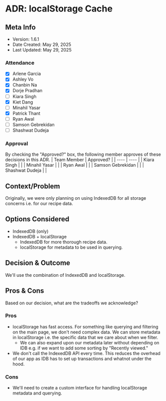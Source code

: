 # ADR: localStorage Cache
## Meta Info
- Version: 1.6.1
- Date Created: May 29, 2025
- Last Updated: May 29, 2025

### Attendance
- [X] Arlene Garcia
- [X] Ashley Vo
- [X] Chanbin Na
- [X] Dorje Pradhan
- [ ] Kiara Singh
- [X] Kiet Dang
- [ ] Minahil Yasar
- [X] Patrick Thant
- [ ] Ryan Awal
- [ ] Samson Gebrekidan
- [ ] Shashwat Dudeja

### Approval
By checking the "Approved?" box, the following member approves of these decisions in this ADR.
| Team Member       | Approved? |
| ----              | ---- | 
| Kiara Singh       |  |
| Minahil Yasar     |  |
| Ryan Awal         |  |
| Samson Gebrekidan |  |
| Shashwat Dudeja   |  |

## Context/Problem
Originally, we were only planning on using IndexedDB for all storage concerns i.e. for our recipe data.

## Options Considered
- IndexedDB (only)
- IndexedDB + localStorage
    - IndexedDB for more thorough recipe data. 
    - localStorage for metadata to be used in querying.
 
## Decision & Outcome
We'll use the combination of IndexedDB and localStorage.

## Pros & Cons
Based on our decision, what are the tradeoffs we acknowledge?

### Pros
- localStorage has fast access. For something like querying and filtering on the main page, we don't need complex data. We can store metadata in localStorage i.e. the specific data that we care about when we filter.
  - We can also expand upon our metadata later without depending on IDB e.g. if we want to add some sorting by "Recently viewed."
- We don't call the IndexedDB API every time. This reduces the overhead of our app as IDB has to set up transactions and whatnot under the hood.

### Cons
- We'll need to create a custom interface for handling localStorage metadata and querying.